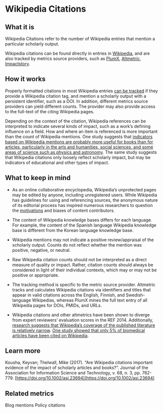 # Wikipedia Citations

## What it is
Wikipedia Citations refer to the number of Wikipedia entries that mention a particular scholarly output. 

Wikipedia citations can be found directly in entries in [Wikipedia](http://wikipedia.org/), and are also tracked by metrics source providers, such as [PlumX](http://plumanalytics.com/), [Altmetric](http://altmetric.com/), [Impactstory](http://impactstory.org/).


## How it works
Properly formatted citations in most Wikipedia entries [can be tracked](https://help.altmetric.com/support/solutions/articles/6000235982-wikipedia) if they provide a Wikipedia citation tag, and mention a scholarly output with a persistent identifier, such as a DOI. In addition, different metrics source providers can yield different counts. The provider may also provide access to the full-text of the citing Wikipedia pages.

Depending on the context of the citation, Wikipedia references can be interpreted to indicate several kinds of impact, such as a work’s defining influence on a field. How and where an item is referenced is more important than the count of Wikipedia mentions. One study suggests that [indicators based on Wikipedia mentions are probably more useful for books than for articles, particularly in the arts and humanities, social sciences, and some areas of science such as physics and astronomy](https://doi.org/10.1002/asi.23694). The same study suggests that Wikipedia citations only loosely reflect scholarly impact, but may be indicators of educational and other types of impact.


## What to keep in mind
 - As an online collaborative encyclopedia, Wikipedia’s unprotected pages may be edited by anyone, including unregistered users. While Wikipedia has guidelines for using and referencing sources, the anonymous nature of its editorial process has inspired numerous researchers to question the [motivations](https://www.sciencedirect.com/science/article/pii/S0747563210000877) and biases of content contributors. 

 - The content of Wikipedia knowledge bases differs for each language. For example, the content of the Spanish language Wikipedia knowledge base is different from the Korean language knowledge base.

 - Wikipedia mentions may not indicate a positive review/appraisal of the scholarly output. Counts do not reflect whether the mention was positive, negative, or neutral. 

 - Raw Wikipedia citation counts should not be interpreted as a direct measure of quality or impact. Rather, citation counts should always be considered in light of their individual contexts, which may or may not be positive or appropriate. 

 - The tracking method is specific to the metric source provider. Altmetric tracks and calculates Wikipedia citations via identifiers and titles that appear in valid citations across the English, Finnish, and Swedish-language Wikipedias, whereas PlumX mines the full text entry of all Wikipedia pages for DOIs, PMIDs, and URLs.

 - Wikipedia citations and other altmetrics have been shown to diverge from expert reviewers’ evaluation scores in the REF 2014. Additionally, [research suggests that Wikipedia’s coverage of the published literature is relatively narrow](https://arxiv.org/abs/1203.4745). [One study showed that only 5% of biomedical articles have been cited on Wikipedia](https://doi.org/10.1002/asi.23694).


## Learn more
Kousha, Keyvan; Thelwall, Mike (2017). “Are Wikipedia citations important evidence of the impact of scholarly articles and books?”. Journal of the Association for Information Science and Technology, v. 68, n. 3, pp. 762-779. [https://doi.org/10.1002/asi.23694](https://doi.org/10.1002/asi.23694)

## Related metrics

Blog mentions
Policy citations
